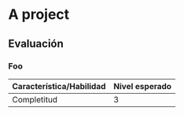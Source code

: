 # A project

## Evaluación

### Foo

| Característica/Habilidad | Nivel esperado |
|--------------------------|----------------|
| Completitud              | 3              |
